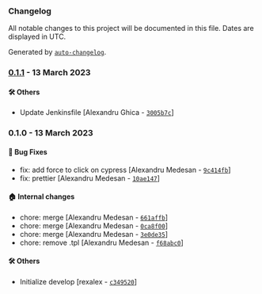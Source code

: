 ### Changelog

All notable changes to this project will be documented in this file. Dates are displayed in UTC.

Generated by [`auto-changelog`](https://github.com/CookPete/auto-changelog).

### [0.1.1](https://github.com/eea/volto-europa-analytics/compare/0.1.0...0.1.1) - 13 March 2023

#### :hammer_and_wrench: Others

- Update Jenkinsfile [Alexandru Ghica - [`3005b7c`](https://github.com/eea/volto-europa-analytics/commit/3005b7ce58832c0fa34744568f34ed14a2483286)]
### 0.1.0 - 13 March 2023

#### :bug: Bug Fixes

- fix: add force to click on cypress [Alexandru Medesan - [`9c414fb`](https://github.com/eea/volto-europa-analytics/commit/9c414fb45bdad339032b390cb7c0422468993cbe)]
- fix: prettier [Alexandru Medesan - [`10ae147`](https://github.com/eea/volto-europa-analytics/commit/10ae1472b518565ff2abddcacaadb521486d73ba)]

#### :house: Internal changes

- chore: merge [Alexandru Medesan - [`661affb`](https://github.com/eea/volto-europa-analytics/commit/661affb61e45407c3f2b335bc47b7d0a765031f0)]
- chore: merge [Alexandru Medesan - [`0ca8f00`](https://github.com/eea/volto-europa-analytics/commit/0ca8f00b8d7e29cc66c9da2d29d779f09522a1a6)]
- chore: merge [Alexandru Medesan - [`3e0de35`](https://github.com/eea/volto-europa-analytics/commit/3e0de35e481e7b1f35ef2066df3d671c8bc90b73)]
- chore: remove .tpl [Alexandru Medesan - [`f68abc0`](https://github.com/eea/volto-europa-analytics/commit/f68abc0f218d27371f4ffb38a741f54ec78d5bfe)]

#### :hammer_and_wrench: Others

- Initialize develop [rexalex - [`c349520`](https://github.com/eea/volto-europa-analytics/commit/c34952000ec6c85737194a98d60557cadb3959e4)]
